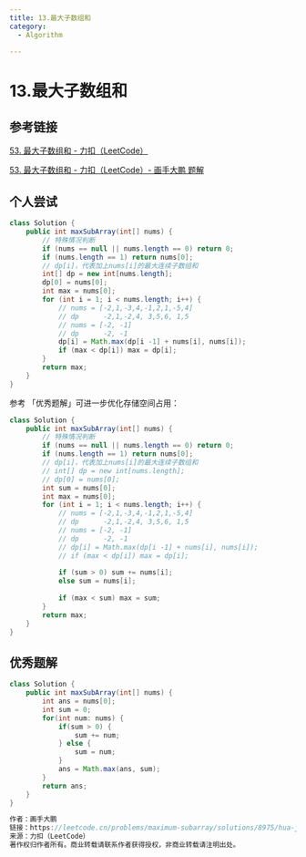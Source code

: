 ```yaml
---
title: 13.最大子数组和
category:
  - Algorithm

---
```


# 13.最大子数组和

## 参考链接

[53. 最大子数组和 - 力扣（LeetCode）](https://leetcode.cn/problems/maximum-subarray/description/?envType=study-plan-v2&envId=top-100-liked)

[53. 最大子数组和 - 力扣（LeetCode）- 画手大鹏 题解](https://leetcode.cn/problems/maximum-subarray/solutions/8975/hua-jie-suan-fa-53-zui-da-zi-xu-he-by-guanpengchn/?envType=study-plan-v2&envId=top-100-liked)

## 个人尝试

```java
class Solution {
    public int maxSubArray(int[] nums) {
        // 特殊情况判断
        if (nums == null || nums.length == 0) return 0;
        if (nums.length == 1) return nums[0];
        // dp[i]，代表加上nums[i]的最大连续子数组和
        int[] dp = new int[nums.length];
        dp[0] = nums[0];
        int max = nums[0];
        for (int i = 1; i < nums.length; i++) {
            // nums = [-2,1,-3,4,-1,2,1,-5,4]
            // dp      -2,1,-2,4, 3,5,6, 1,5
            // nums = [-2, -1]
            // dp      -2, -1
            dp[i] = Math.max(dp[i -1] + nums[i], nums[i]);
            if (max < dp[i]) max = dp[i];
        }
        return max;
    }
}
```

参考 「优秀题解」可进一步优化存储空间占用：

```java
class Solution {
    public int maxSubArray(int[] nums) {
        // 特殊情况判断
        if (nums == null || nums.length == 0) return 0;
        if (nums.length == 1) return nums[0];
        // dp[i]，代表加上nums[i]的最大连续子数组和
        // int[] dp = new int[nums.length];
        // dp[0] = nums[0];
        int sum = nums[0];
        int max = nums[0];
        for (int i = 1; i < nums.length; i++) {
            // nums = [-2,1,-3,4,-1,2,1,-5,4]
            // dp      -2,1,-2,4, 3,5,6, 1,5
            // nums = [-2, -1]
            // dp      -2, -1
            // dp[i] = Math.max(dp[i -1] + nums[i], nums[i]);
            // if (max < dp[i]) max = dp[i];
            
            if (sum > 0) sum += nums[i];
            else sum = nums[i];
            
            if (max < sum) max = sum;
        }
        return max;
    }
}
```

## 优秀题解

```java
class Solution {
    public int maxSubArray(int[] nums) {
        int ans = nums[0];
        int sum = 0;
        for(int num: nums) {
            if(sum > 0) {
                sum += num;
            } else {
                sum = num;
            }
            ans = Math.max(ans, sum);
        }
        return ans;
    }
}

作者：画手大鹏
链接：https://leetcode.cn/problems/maximum-subarray/solutions/8975/hua-jie-suan-fa-53-zui-da-zi-xu-he-by-guanpengchn/
来源：力扣（LeetCode）
著作权归作者所有。商业转载请联系作者获得授权，非商业转载请注明出处。
```





